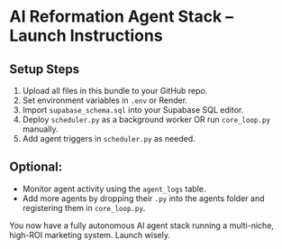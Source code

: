 
# AI Reformation Agent Stack – Launch Instructions

## Setup Steps

1. Upload all files in this bundle to your GitHub repo.
2. Set environment variables in `.env` or Render.
3. Import `supabase_schema.sql` into your Supabase SQL editor.
4. Deploy `scheduler.py` as a background worker OR run `core_loop.py` manually.
5. Add agent triggers in `scheduler.py` as needed.

## Optional:
- Monitor agent activity using the `agent_logs` table.
- Add more agents by dropping their `.py` into the agents folder and registering them in `core_loop.py`.

You now have a fully autonomous AI agent stack running a multi-niche, high-ROI marketing system. Launch wisely.
